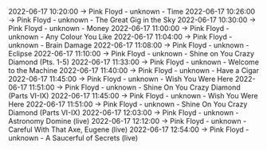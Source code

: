 2022-06-17 10:20:00 -> Pink Floyd - unknown - Time
2022-06-17 10:26:00 -> Pink Floyd - unknown - The Great Gig in the Sky
2022-06-17 10:30:00 -> Pink Floyd - unknown - Money
2022-06-17 11:00:00 -> Pink Floyd - unknown - Any Colour You Like
2022-06-17 11:04:00 -> Pink Floyd - unknown - Brain Damage
2022-06-17 11:08:00 -> Pink Floyd - unknown - Eclipse
2022-06-17 11:10:00 -> Pink Floyd - unknown - Shine on You Crazy Diamond (Pts. 1-5)
2022-06-17 11:33:00 -> Pink Floyd - unknown - Welcome to the Machine
2022-06-17 11:40:00 -> Pink Floyd - unknown - Have a Cigar
2022-06-17 11:45:00 -> Pink Floyd - unknown - Wish You Were Here
2022-06-17 11:51:00 -> Pink Floyd - unknown - Shine On You Crazy Diamond (Parts VI-IX)
2022-06-17 11:45:00 -> Pink Floyd - unknown - Wish You Were Here
2022-06-17 11:51:00 -> Pink Floyd - unknown - Shine On You Crazy Diamond (Parts VI-IX)
2022-06-17 12:03:00 -> Pink Floyd - unknown - Astronomy Domine (live)
2022-06-17 12:12:00 -> Pink Floyd - unknown - Careful With That Axe, Eugene (live)
2022-06-17 12:54:00 -> Pink Floyd - unknown - A Saucerful of Secrets (live)
